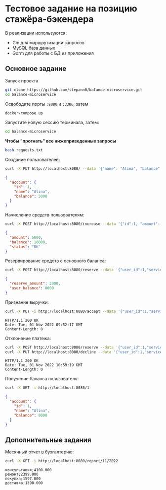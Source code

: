 # Тестовое задание на позицию стажёра-бэкендера
В реализации используются:
* Gin для маршрутизации запросов
* MySQL база данных
* Gorm для работы с БД из приложения

## **Основное задание**
Запуск проекта<br>
```bash
git clone https://github.com/stepann0/balance-microservice.git
cd balance-microservice
```
Освободите порты `:8080` и `:3306`, затем
```bash
docker-compose up
```
Запустите новую сессию терминала, затем:
```bash
cd balance-microservice
```
**Чтобы "прогнать" все нижеприведенные запросы**
```bash
bash requests.txt
```
Создание пользователей:<br>
```bash
curl -X PUT http://localhost:8080/ --data '{"name": "Alina", "balance": 5000}'
```
```json
{
  "account": {
    "id": 1,
    "name": "Alina",
    "balance": 5000
  }
}
```
Начисление средств пользователям:<br>
```bash
curl -X POST http://localhost:8080/increase --data '{"id":1, "amount": 5000}'
```
```json
{
  "amount": 5000,
  "balance": 10000,
  "status": "OK"
}
```
Резервирование средств с основного баланса:<br>
```bash
curl -X POST http://localhost:8080/reserve --data '{"user_id":1,"service_id":2,"amount": 2000}'
```
```json
{
  "reserve_amount": 2000,
  "user_balance": 8000
}
```
Признание выручки:<br>
```bash
curl -X PUT -i http://localhost:8080/accept --data '{"user_id":1,"service_id":2,"amount": 2000}'
```
```
HTTP/1.1 200 OK
Date: Tue, 01 Nov 2022 09:52:17 GMT
Content-Length: 0
```
Отклонение платежа:<br>
```bash
curl -X POST http://localhost:8080/reserve --data '{"user_id":1,"service_id":2,"amount": 2000}'
curl -X PUT http://localhost:8080/decline --data '{"user_id":1,"service_id":2,"amount": 2000}'
```
```
HTTP/1.1 200 OK
Date: Tue, 01 Nov 2022 10:59:19 GMT
Content-Length: 0
```
Получение баланса пользователя:<br>
```bash
curl -X GET -i http://localhost:8080/1
```
```json
{
  "account": {
    "id": 1,
    "name": "Alina",
    "balance": 8000
  }
}
```
## **Дополнительные задания**
Месячный отчет в бухгалтерию:<br>
```bash
curl -X GET -i http://localhost:8080/report/11/2022
```
```
консультация;4100.000
ремонт;2399.000
покупка;1597.000
доставка;1398.000
```